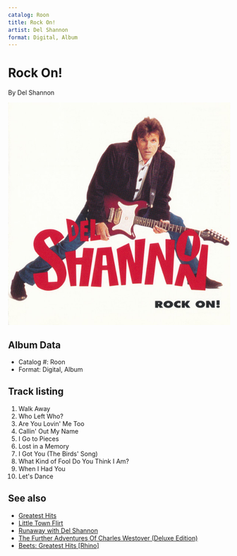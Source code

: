 ```yaml
---
catalog: Roon
title: Rock On!
artist: Del Shannon
format: Digital, Album
---
```


# Rock On!

By Del Shannon

![](../../assets/albumcovers/Del_Shannon-Rock_On!.png)

## Album Data

- Catalog #: Roon
- Format: Digital, Album


## Track listing


1. Walk Away
2. Who Left Who?
3. Are You Lovin' Me Too
4. Callin' Out My Name
5. I Go to Pieces
6. Lost in a Memory
7. I Got You (The Birds' Song)
8. What Kind of Fool Do You Think I Am?
9. When I Had You
10. Let's Dance


## See also

- [Greatest Hits](Greatest_Hits.md)
- [Little Town Flirt](Little_Town_Flirt.md)
- [Runaway with Del Shannon](Runaway_with_Del_Shannon.md)
- [The Further Adventures Of Charles Westover (Deluxe Edition)](The_Further_Adventures_Of_Charles_Westover_Deluxe_Edition.md)
- [Beets: Greatest Hits [Rhino]](../../Beets/Del_Shannon/Greatest_Hits_[Rhino].md)
